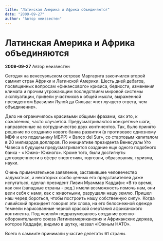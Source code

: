 ```yaml
---
title: "Латинская Америка и Африка объединяются"
date: "2009-09-27"
author: "Автор неизвестен"
---
```


# Латинская Америка и Африка объединяются

**2009-09-27** Автор неизвестен

Сегодня на венесуэльском острове Маргарита закончился второй саммит стран Африки и Латинской Америки. Шесть дней дебатов, посвященных вопросам «финансового» кризиса, бедности, изменения климата и прочим угрожающим последствиям мировой системы эксплуатации, привели участников к общей мысли, выраженной президентом Бразилии Лулой да Сильва: «нет лучшего ответа, чем объединение».

Дело не ограничилось красивыми общими фразами, как это, к сожалению, часто случается. Предусматриваются конкретные шаги, направленные на сотрудничество двух континентов. Так, было принято решение по созданию нового банка развития (в противовес одиозному МВФ и его подельнику МБРР) « Banco del Sur», со стартовым капиталом в 20 милиардов долларов. По инициативе президента Венесуэлы Уго Чавеса в будущем предусматривается создание еще одного подобного банка - « Южно- Южного». Кроме того, были достигнуты договоренности в сфере энергетики, торговли, образования, туризма, науки.

Очень примечательное заявление, заставившее человечество задуматься, а некоторых особо ценных его представителей даже испугаться, сделал президент Ливии Муаммар Каддафи: «В то время, как они (западные страны - ред.) имели возможность помочь нам, они вели себя с нами, как с животными, разрушали нашу землю. Пришел наш черед бороться, чтобы построить нашу собственную силу». Когда ливийский президент говорил эти слова, на его белоснежной одежде темнели нарисованные черной краской очертания африканского континента. Под «силой» подразумевалось создание военно-оборонительного союза Латиноамериканских и Африканских держав, которое Каддафи, видимо в шутку, назвал «Южным НАТО».

Всего в саммите принимали участие делегаты 61 страны.